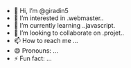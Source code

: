 - 👋 Hi, I’m @giradin5
- 👀 I’m interested in .webmaster..
- 🌱 I’m currently learning ..javascript.
- 💞️ I’m looking to collaborate on .projet..
- 📫 How to reach me ...
- 😄 Pronouns: ...
- ⚡ Fun fact: ...

<!---
giradin5/giradin5 is a ✨ special ✨ repository because its `README.md` (this file) appears on your GitHub profile.
You can click the Preview link to take a look at your changes.
--->
